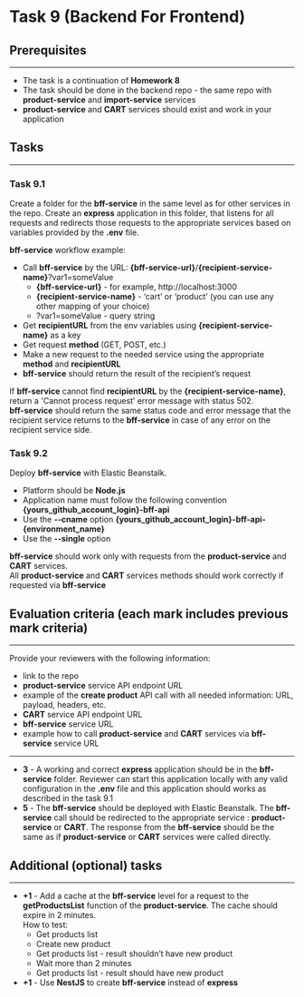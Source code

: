 # Task 9 (Backend For Frontend)

## Prerequisites
---

- The task is a continuation of **Homework 8**
- The task should be done in the backend repo - the same repo with **product-service** and **import-service** services
- **product-service** and **CART** services should exist and work in your application

## Tasks
---

### Task 9.1
 
Create a folder for the **bff-service** in the same level as for other services in the repo. Create an **express** application in this folder, that listens for all requests and redirects those requests to the appropriate services based on variables provided by the **.env** file.

**bff-service** workflow example:
* Call **bff-service** by the URL: **{bff-service-url}**/**{recipient-service-name}**?var1=someValue
  * **{bff-service-url}** - for example, http://localhost:3000
  * **{recipient-service-name}** - ‘cart’ or ‘product’ (you can use any other mapping of your choice)
  * ?var1=someValue - query string
* Get **recipientURL** from the env variables using **{recipient-service-name}** as a key
* Get request **method** (GET, POST, etc.)
* Make a new request to the needed service using the appropriate **method** and **recipientURL**
* **bff-service** should return the result of the recipient’s request

If **bff-service** cannot find **recipientURL** by the **{recipient-service-name}**, return a 'Cannot process request’ error message with status 502.  
**bff-service** should return the same status code and error message that the recipient service returns to the **bff-service** in case of any error on the recipient service side.  

### Task 9.2

Deploy **bff-service** with Elastic Beanstalk. 
* Platform should be **Node.js**
* Application name must follow the following convention **{yours_github_account_login}-bff-api**
* Use the **--cname** option **{yours_github_account_login}-bff-api-{environment_name}**
* Use the **--single** option

**bff-service** should work only with requests from the **product-service** and **CART** services.  
All **product-service** and **CART** services methods should work correctly if requested via **bff-service**

## Evaluation criteria (each mark includes previous mark criteria)
---

Provide your reviewers with the following information:
- link to the repo
- **product-service** service API endpoint URL
- example of the **create product** API call with all needed information: URL, payload, headers, etc.
- **CART** service API endpoint URL
- **bff-service** service URL
- example how to call **product-service** and **CART** services via **bff-service** service URL   
---
* **3** - A working and correct **express** application should be in the **bff-service** folder. Reviewer can start this application locally with any valid configuration in the **.env** file and this application should works as described in the task 9.1
* **5** - The **bff-service** should be deployed with Elastic Beanstalk. The **bff-service** call should be redirected to the appropriate service : **product-service** or **CART**. The response from the **bff-service** should be the same as if **product-service** or **CART** services were called directly.
 
## Additional (optional) tasks
---

* **+1** - Add a cache at the **bff-service** level for a request to the **getProductsList** function of the **product-service**. The cache should expire in 2 minutes.  
How to test:
  * Get products list
  * Create new product
  * Get products list - result shouldn’t have new product
  * Wait more than 2 minutes
  * Get products list - result should have new product
* **+1** - Use **NestJS** to create **bff-service** instead of **express**
